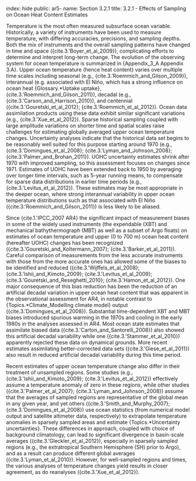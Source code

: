 index: hide
public: ar5-
name: Section 3.2.1
title: 3.2.1 - Effects of Sampling on Ocean Heat Content Estimates

Temperature is the most often measured subsurface ocean variable. Historically, a variety of instruments have been used to measure temperature, with differing accuracies, precisions, and sampling depths. Both the mix of instruments and the overall sampling patterns have changed in time and space ({cite.3.'Boyer_et_al_2009}), complicating efforts to determine and interpret long-term change. The evolution of the observing system for ocean temperature is summarized in {Appendix_3_A Appendix 3.A}. Upper ocean temperature (hence heat content) varies over multiple time scales including seasonal (e.g., {cite.3.'Roemmich_and_Gilson_2009}), interannual (e.g. associated with El Niño, which has a strong influence on ocean heat {Glossary.*Uptake uptake}, {cite.3.'Roemmich_and_Gilson_2011}), decadal (e.g., {cite.3.'Carson_and_Harrison_2010}), and centennial ({cite.3.'Gouretski_et_al_2012}; {cite.3.'Roemmich_et_al_2012}). Ocean data assimilation products using these data exhibit similar significant variations (e.g., {cite.3.'Xue_et_al_2012}). Sparse historical sampling coupled with large amplitude variations on shorter time and spatial scales raise challenges for estimating globally averaged upper ocean temperature changes. Uncertainty analyses indicate that the historical data set begins to be reasonably well suited for this purpose starting around 1970 (e.g., {cite.3.'Domingues_et_al_2008}; {cite.3.'Lyman_and_Johnson_2008}; {cite.3.'Palmer_and_Brohan_2011}). UOHC uncertainty estimates shrink after 1970 with improved sampling, so this assessment focuses on changes since 1971. Estimates of UOHC have been extended back to 1950 by averaging over longer time intervals, such as 5-year running means, to compensate for sparse data distributions in earlier time periods (e.g., {cite.3.'Levitus_et_al_2012}). These estimates may be most appropriate in the deeper ocean, where strong interannual variability in upper ocean temperature distributions such as that associated with El Niño ({cite.3.'Roemmich_and_Gilson_2011}) is less likely to be aliased.

Since {cite.1.'IPCC_2007 AR4} the significant impact of measurement biases in some of the widely used instruments (the expendable (XBT) and mechanical bathythermograph (MBT) as well as a subset of Argo floats) on estimates of ocean temperature and upper (0 to 700 m) ocean heat content (hereafter UOHC) changes has been recognized ({cite.3.'Gouretski_and_Koltermann_2007}; {cite.3.'Barker_et_al_2011}). Careful comparison of measurements from the less accurate instruments with those from the more accurate ones has allowed some of the biases to be identified and reduced ({cite.3.'Wijffels_et_al_2008}; {cite.3.'Ishii_and_Kimoto_2009}; {cite.3.'Levitus_et_al_2009}; {cite.3.'Gouretski_and_Reseghetti_2010}; {cite.3.'Hamon_et_al_2012}). One major consequence of this bias reduction has been the reduction of an artificial decadal variation in upper ocean heat content that was apparent in the observational assessment for AR4, in notable contrast to {Topics.*Climate_Modelling climate model} output ({cite.3.'Domingues_et_al_2008}). Substantial time-dependent XBT and MBT biases introduced spurious warming in the 1970s and cooling in the early 1980s in the analyses assessed in AR4. Most ocean state estimates that assimilate biased data ({cite.3.'Carton_and_Santorelli_2008}) also showed this artificial decadal variability while one ({cite.3.'Stammer_et_al_2010}) apparently rejected these data on dynamical grounds. More recent estimates assimilating better-corrected data sets ({cite.3.'Giese_et_al_2011}) also result in reduced artificial decadal variability during this time period.

Recent estimates of upper ocean temperature change also differ in their treatment of unsampled regions. Some studies (e.g., {cite.3.'Ishii_and_Kimoto_2009}; {cite.3.'Levitus_et_al_2012}) effectively assume a temperature anomaly of zero in these regions, while other studies ({cite.3.'Palmer_et_al_2007}; {cite.3.'Lyman_and_Johnson_2008}) assume that the averages of sampled regions are representative of the global mean in any given year, and yet others ({cite.3.'Smith_and_Murphy_2007}; {cite.3.'Domingues_et_al_2008}) use ocean statistics (from numerical model output and satellite altimeter data, respectively) to extrapolate temperature anomalies in sparsely sampled areas and estimate {Topics.*Uncertainty uncertainties}. These differences in approach, coupled with choice of background climatology, can lead to significant divergence in basin-scale averages ({cite.3.'Gleckler_et_al_2012}), especially in sparsely sampled regions (e.g., the extratropical Southern Hemisphere (SH) prior to Argo), and as a result can produce different global averages ({cite.3.'Lyman_et_al_2010}). However, for well-sampled regions and times, the various analyses of temperature changes yield results in closer agreement, as do reanalyses ({cite.3.'Xue_et_al_2012}).
